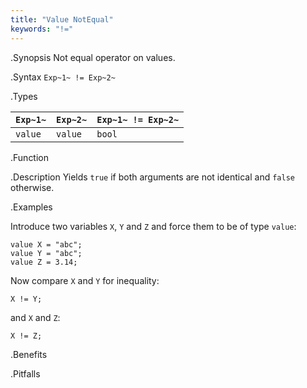```yaml
---
title: "Value NotEqual"
keywords: "!="
---
```


.Synopsis
Not equal operator on values.

.Syntax
`Exp~1~ != Exp~2~`

.Types


| `Exp~1~`   | `Exp~2~` | `Exp~1~ != Exp~2~`  |
| --- | --- | --- |
| `value`     |  `value`  | `bool`                |


.Function

.Description
Yields `true` if both arguments are not identical and `false` otherwise.

.Examples

Introduce two variables `X`, `Y` and `Z` and force them to be of type `value`:
```rascal-shell,continue
value X = "abc";
value Y = "abc";
value Z = 3.14;
```
Now compare `X` and `Y` for inequality:
```rascal-shell,continue
X != Y;
```
and `X` and `Z`:
```rascal-shell,continue
X != Z;
```

.Benefits

.Pitfalls

